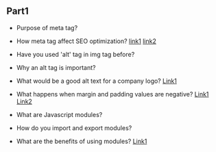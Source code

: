 ## Part1

- Purpose of meta tag?
- How meta tag affect SEO optimization?
[link1](https://www.tutorialspoint.com/html/html_meta_tags.htm)
[link2](https://www.searchenginejournal.com/important-tags-seo/156440/)

- Have you used 'alt' tag in img tag before?
- Why an alt tag is important?
- What would be a good alt text for a company logo?
[Link1](https://developer.mozilla.org/en-US/docs/Web/API/HTMLImageElement/alt)

- What happens when margin and padding values are negative?
[Link1](https://blog.shimin.io/are-css-negative-margins-bad-practice/)
[Link2](https://stackoverflow.com/questions/4973988/why-does-css-not-support-negative-padding)

- What are Javascript modules?
- How do you import and export modules?
- What are the benefits of using modules?
[Link1](https://www.turing.com/kb/javascript-modules)

